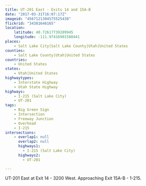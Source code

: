 ```yaml
---
title: UT-201 East - Exits 14 and 15A-B
date: "2017-03-31T16:07:17Z"
imageid: "4567121304575525438"
flickrid: "34381646165"
location:
    latitude: 40.72617739289945
    longitude: -111.97416901588441
places:
    - Salt Lake City|Salt Lake County|Utah|United States
counties:
    - Salt Lake County|Utah|United States
countries:
    - United States
states:
    - Utah|United States
highwaytypes:
    - Interstate Highway
    - Utah State Highway
highways:
    - I-215 (Salt Lake City)
    - UT-201
tags:
    - Big Green Sign
    - Intersection
    - Freeway Junction
    - Overhead
    - I-215
intersections:
    - overlap1: null
      overlap2: null
      highways1:
        - I-215 (Salt Lake City)
      highways2:
        - UT-201

---
```

UT-201 East at Exit 14 - 3200 West.  Approaching Exit 15A-B - 1-215.